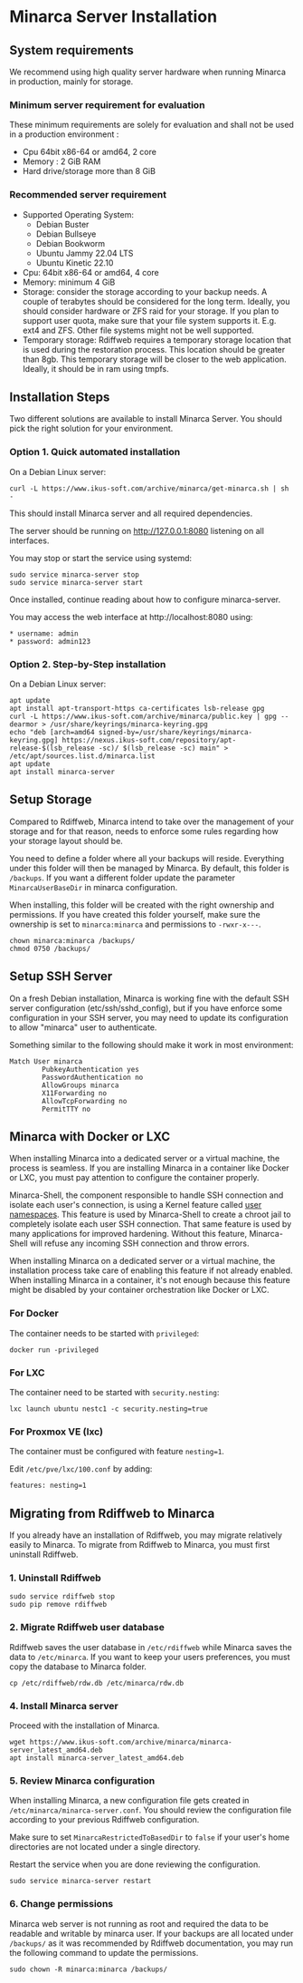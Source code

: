 # Minarca Server Installation

## System requirements

We recommend using high quality server hardware when running Minarca in production, mainly for storage.

### Minimum server requirement for evaluation

These minimum requirements are solely for evaluation and shall not be used in a production environment :

* Cpu 64bit x86-64 or amd64, 2 core
* Memory : 2 GiB RAM
* Hard drive/storage more than 8 GiB

### Recommended server requirement

* Supported Operating System:
  * Debian Buster
  * Debian Bullseye
  * Debian Bookworm
  * Ubuntu Jammy 22.04 LTS
  * Ubuntu Kinetic 22.10
* Cpu: 64bit x86-64 or amd64, 4 core
* Memory: minimum 4 GiB
* Storage: consider the storage according to your backup needs. A couple of terabytes should be considered for the long term. Ideally, you should consider hardware or ZFS raid for your storage. If you plan to support user quota, make sure that your file system supports it. E.g. ext4 and ZFS. Other file systems might not be well supported.
* Temporary storage: Rdiffweb requires a temporary storage location that is used during the restoration process. This location should be greater than 8gb. This temporary storage will be closer to the web application. Ideally, it should be in ram using tmpfs.

## Installation Steps

Two different solutions are available to install Minarca Server. You should pick the right solution for your environment.

### Option 1. Quick automated installation

On a Debian Linux server:

    curl -L https://www.ikus-soft.com/archive/minarca/get-minarca.sh | sh -

This should install Minarca server and all required dependencies.

The server should be running on http://127.0.0.1:8080 listening on all interfaces.

You may stop or start the service using systemd:

    sudo service minarca-server stop
    sudo service minarca-server start

Once installed, continue reading about how to configure minarca-server.

You may access the web interface at http://localhost:8080 using:

    * username: admin
    * password: admin123 

### Option 2. Step-by-Step installation

On a Debian Linux server:

    apt update
    apt install apt-transport-https ca-certificates lsb-release gpg
    curl -L https://www.ikus-soft.com/archive/minarca/public.key | gpg --dearmor > /usr/share/keyrings/minarca-keyring.gpg
    echo "deb [arch=amd64 signed-by=/usr/share/keyrings/minarca-keyring.gpg] https://nexus.ikus-soft.com/repository/apt-release-$(lsb_release -sc)/ $(lsb_release -sc) main" > /etc/apt/sources.list.d/minarca.list
    apt update
    apt install minarca-server

## Setup Storage

Compared to Rdiffweb, Minarca intend to take over the management of your storage and for that reason,
needs to enforce some rules regarding how your storage layout should be.

You need to define a folder where all your backups will reside. Everything under this folder will then be managed by Minarca. By default, this folder is `/backups`. If you want a different folder update the parameter `MinarcaUserBaseDir` in minarca configuration.

When installing, this folder will be created with the right ownership and permissions. If you have created this folder yourself, make sure the ownership is set to `minarca:minarca` and permissions to `-rwxr-x---`.

    chown minarca:minarca /backups/
    chmod 0750 /backups/

## Setup SSH Server

On a fresh Debian installation, Minarca is working fine with the default SSH server
configuration (etc/ssh/sshd_config), but if you have enforce some configuration in your SSH
server, you may need to update its configuration to allow "minarca" user to authenticate.

Something similar to the following should make it work in most environment:

    Match User minarca
            PubkeyAuthentication yes
            PasswordAuthentication no
            AllowGroups minarca
            X11Forwarding no
            AllowTcpForwarding no
            PermitTTY no

## Minarca with Docker or LXC

When installing Minarca into a dedicated server or a virtual machine, the
process is seamless. If you are installing Minarca in a container like
Docker or LXC, you must pay attention to configure the container properly.

Minarca-Shell, the component responsible to handle SSH connection and isolate
each user's connection, is using a Kernel feature
called [user namespaces](https://man7.org/linux/man-pages/man7/user_namespaces.7.html).
This feature is used by Minarca-Shell to create a chroot jail to completely
isolate each user SSH connection. That same feature is used by many applications
for improved hardening. Without this feature, Minarca-Shell will refuse any incoming
SSH connection and throw errors.

When installing Minarca on a dedicated server or a virtual machine, the installation
process take care of enabling this feature if not already enabled. When installing Minarca
in a container, it's not enough because this feature might be disabled by your container
orchestration like Docker or LXC.

### For Docker

The container needs to be started with `privileged`:

    docker run -privileged

### For LXC

The container need to be started with `security.nesting`:

    lxc launch ubuntu nestc1 -c security.nesting=true

### For Proxmox VE (lxc)

The container must be configured with feature `nesting=1`.

Edit `/etc/pve/lxc/100.conf` by adding:

    features: nesting=1

## Migrating from Rdiffweb to Minarca

If you already have an installation of Rdiffweb, you may migrate relatively
easily to Minarca. To migrate from Rdiffweb to Minarca, you must
first uninstall Rdiffweb.

### 1. Uninstall Rdiffweb

    sudo service rdiffweb stop
    sudo pip remove rdiffweb

### 2. Migrate Rdiffweb user database

Rdiffweb saves the user database in `/etc/rdiffweb` while Minarca
saves the data to `/etc/minarca`. If you want to keep your users
preferences, you must copy the database to Minarca folder.

    cp /etc/rdiffweb/rdw.db /etc/minarca/rdw.db

### 4. Install Minarca server

Proceed with the installation of Minarca.

    wget https://www.ikus-soft.com/archive/minarca/minarca-server_latest_amd64.deb
    apt install minarca-server_latest_amd64.deb

### 5. Review Minarca configuration

When installing Minarca, a new configuration file gets created in
`/etc/minarca/minarca-server.conf`. You should review the configuration file
according to your previous Rdiffweb configuration.

Make sure to set `MinarcaRestrictedToBasedDir` to `false` if your user's home
directories are not located under a single directory.

Restart the service when you are done reviewing the configuration.

    sudo service minarca-server restart

### 6. Change permissions 

Minarca web server is not running as root and required the data to be readable
and writable by minarca user. If your backups are all located under `/backups/`
as it was recommended by Rdiffweb documentation, you may run the following
command to update the permissions.

    sudo chown -R minarca:minarca /backups/
